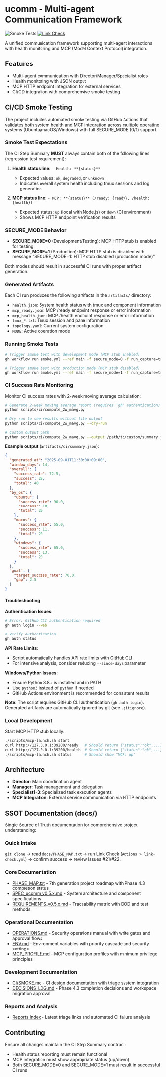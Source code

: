 # ucomm - Multi-agent Communication Framework

![Smoke Tests](https://github.com/Driedsandwich/ucomm/workflows/smoke/badge.svg)
[![Link Check](https://github.com/Driedsandwich/ucomm/actions/workflows/link-check.yml/badge.svg)](https://github.com/Driedsandwich/ucomm/actions/workflows/link-check.yml)

A unified communication framework supporting multi-agent interactions with health monitoring and MCP (Model Context Protocol) integration.

## Features

- Multi-agent communication with Director/Manager/Specialist roles
- Health monitoring with JSON output
- MCP HTTP endpoint integration for external services
- CI/CD integration with comprehensive smoke testing

## CI/CD Smoke Testing

The project includes automated smoke testing via GitHub Actions that validates both system health and MCP integration across multiple operating systems (Ubuntu/macOS/Windows) with full SECURE_MODE (0/1) support.

### Smoke Test Expectations

The CI Step Summary **MUST** always contain both of the following lines (regression test requirement):

1. **Health status line**: `- Health: **{status}**`
   - Expected values: `ok`, `degraded`, or `unknown`
   - Indicates overall system health including tmux sessions and log generation

2. **MCP status line**: `- MCP: **{status}** (/ready: {ready}, /health: {health})`
   - Expected status: `up` (local with Node.js) or `down` (CI environment)
   - Shows MCP HTTP endpoint verification results

### SECURE_MODE Behavior

- **SECURE_MODE=0** (Development/Testing): MCP HTTP stub is enabled for testing
- **SECURE_MODE=1** (Production): MCP HTTP stub is disabled with message "SECURE_MODE=1: HTTP stub disabled (production mode)"

Both modes should result in successful CI runs with proper artifact generation.

### Generated Artifacts

Each CI run produces the following artifacts in the `artifacts/` directory:

- `health.json`: System health status with tmux and component information
- `mcp_ready.json`: MCP /ready endpoint response or error information
- `mcp_health.json`: MCP /health endpoint response or error information
- `tmux_*.txt`: Tmux session and pane information
- `topology.yaml`: Current system configuration
- `MODE`: Active operation mode

### Running Smoke Tests

```bash
# Trigger smoke test with development mode (MCP stub enabled)
gh workflow run smoke.yml --ref main -f secure_mode=0 -f run_capture=true

# Trigger smoke test with production mode (MCP stub disabled)
gh workflow run smoke.yml --ref main -f secure_mode=1 -f run_capture=true
```

### CI Success Rate Monitoring

Monitor CI success rates with 2-week moving average calculation:

```bash
# Generate 2-week moving average report (requires 'gh' authentication)
python scripts/ci/compute_2w_mavg.py

# Dry run to see results without file output
python scripts/ci/compute_2w_mavg.py --dry-run

# Custom output path
python scripts/ci/compute_2w_mavg.py --output /path/to/custom/summary.json
```

**Example output** (`artifacts/ci/summary.json`):
```json
{
  "generated_at": "2025-09-01T11:30:00+09:00",
  "window_days": 14,
  "overall": {
    "success_rate": 72.5,
    "success": 29,
    "total": 40
  },
  "by_os": {
    "ubuntu": {
      "success_rate": 90.0,
      "success": 18,
      "total": 20
    },
    "macos": {
      "success_rate": 55.0,
      "success": 11,
      "total": 20
    },
    "windows": {
      "success_rate": 65.0,
      "success": 13,
      "total": 20
    }
  },
  "goal": {
    "target_success_rate": 70.0,
    "gap": 2.5
  }
}
```

#### Troubleshooting

**Authentication Issues**:
```bash
# Error: GitHub CLI authentication required
gh auth login --web

# Verify authentication
gh auth status
```

**API Rate Limits**:
- Script automatically handles API rate limits with GitHub CLI
- For intensive analysis, consider reducing `--since-days` parameter

**Windows/Python Issues**:
- Ensure Python 3.8+ is installed and in PATH
- Use `python3` instead of `python` if needed
- GitHub Actions environment is recommended for consistent results

**Note**: The script requires GitHub CLI authentication (`gh auth login`). Generated artifacts are automatically ignored by git (see `.gitignore`).

### Local Development

Start MCP HTTP stub locally:

```bash
./scripts/mcp-launch.sh start
curl http://127.0.0.1:39200/ready   # Should return {"status":"ok",...}
curl http://127.0.0.1:39200/health  # Should return {"status":"ok",...}
./scripts/mcp-launch.sh status      # Should show "MCP: up"
```

## Architecture

- **Director**: Main coordination agent
- **Manager**: Task management and delegation
- **Specialist1-3**: Specialized task execution agents
- **MCP Integration**: External service communication via HTTP endpoints

## SSOT Documentation (docs/)

Single Source of Truth documentation for comprehensive project understanding:

### Quick Intake
`git clone` → read `docs/PHASE_MAP.txt` → run Link Check (`Actions > link-check.yml`) → confirm success → review Issues #21/#22.

### Core Documentation
- [PHASE_MAP.txt](docs/PHASE_MAP.txt) - 7th generation project roadmap with Phase 4.3 completion status
- [SPEC_ucomm_v0.5.x.md](docs/SPEC_ucomm_v0.5.x.md) - System architecture and component specifications
- [REQUIREMENTS_v0.5.x.md](docs/REQUIREMENTS_v0.5.x.md) - Traceability matrix with DOD and test methods

### Operational Documentation  
- [OPERATIONS.md](docs/OPERATIONS.md) - Security operations manual with write gates and approval flows
- [ENV.md](docs/ENV.md) - Environment variables with priority cascade and security settings
- [MCP_PROFILE.md](docs/MCP_PROFILE.md) - MCP configuration profiles with minimum privilege principles

### Development Documentation
- [CI/SMOKE.md](docs/CI/SMOKE.md) - CI design documentation with triage system integration
- [DECISIONS_LOG.md](docs/DECISIONS_LOG.md) - Phase 4.3 completion decisions and workspace migration approval

### Reports and Analysis
- [Reports Index](docs/reports/README.md) - Latest triage links and automated CI failure analysis

## Contributing

Ensure all changes maintain the CI Step Summary contract:
- Health status reporting must remain functional
- MCP integration must show appropriate status (up/down)
- Both SECURE_MODE=0 and SECURE_MODE=1 must result in successful CI runs
